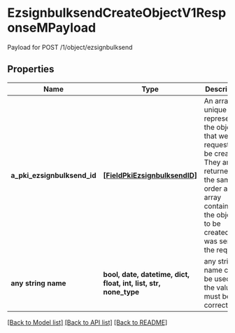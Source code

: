 # EzsignbulksendCreateObjectV1ResponseMPayload

Payload for POST /1/object/ezsignbulksend

## Properties
Name | Type | Description | Notes
------------ | ------------- | ------------- | -------------
**a_pki_ezsignbulksend_id** | [**[FieldPkiEzsignbulksendID]**](FieldPkiEzsignbulksendID.md) | An array of unique IDs representing the object that were requested to be created.  They are returned in the same order as the array containing the objects to be created that was sent in the request. | 
**any string name** | **bool, date, datetime, dict, float, int, list, str, none_type** | any string name can be used but the value must be the correct type | [optional]

[[Back to Model list]](../README.md#documentation-for-models) [[Back to API list]](../README.md#documentation-for-api-endpoints) [[Back to README]](../README.md)


